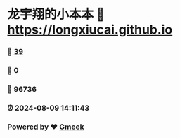 # 龙宇翔的小本本 :link: https://longxiucai.github.io 
### :page_facing_up: [39](https://longxiucai.github.io/tag.html) 
### :speech_balloon: 0 
### :hibiscus: 96736 
### :alarm_clock: 2024-08-09 14:11:43 
### Powered by :heart: [Gmeek](https://github.com/Meekdai/Gmeek)
